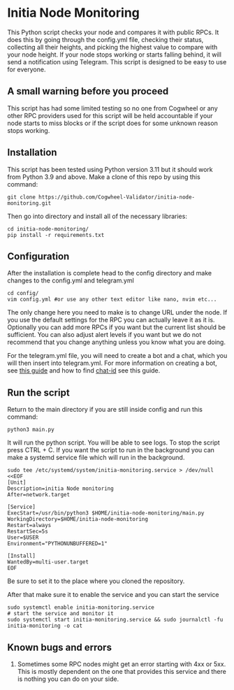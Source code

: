 # Initia Node Monitoring

This Python script checks your node and compares it with public RPCs. It does this by going through the config.yml file, checking their status, collecting all their heights, and picking the highest value to compare with your node height. If your node stops working or starts falling behind, it will send a notification using Telegram. This script is designed to be easy to use for everyone.

## A small warning before you proceed

This script has had some limited testing so no one from Cogwheel or any other RPC providers used for this
script will be held accountable if your node starts to miss blocks or if the script does for some unknown 
reason stops working.

## Installation 
This script has been tested using Python version 3.11 but it should work from Python 3.9 and above. Make a clone of this repo by using this command:

```
git clone https://github.com/Cogwheel-Validator/initia-node-monitoring.git
```

Then go into directory and install all of the necessary libraries:

```
cd initia-node-monitoring/
pip install -r requirements.txt
```

## Configuration

After the installation is complete head to the config directory and make changes to the config.yml and telegram.yml

```
cd config/
vim config.yml #or use any other text editor like nano, nvim etc...
```

The only change here you need to make is to change URL under the node. If you use the default settings
for the RPC you can actually leave it as it is. Optionally you can add more RPCs if you want but the current 
list should be sufficient. You can also adjust alert levels if you want but we do not recommend that you 
change anything unless you know what you are doing.

For the telegram.yml file, you will need to create a bot and a chat, which you will then insert into telegram.yml. For more information on creating a bot, see [this guide](https://www.directual.com/lesson-library/how-to-create-a-telegram-bot) and how to find [chat-id](https://medium.com/@2mau/how-to-get-a-chat-id-in-telegram-1861a33ca1de) see this guide.

## Run the script

Return to the main directory if you are still inside config and run this command:

```
python3 main.py
```

It will run the python script. You will be able to see logs. To stop the script press CTRL + C. If you want
the script to run in the background you can make a systemd service file which will run in the background.

```
sudo tee /etc/systemd/system/initia-monitoring.service > /dev/null <<EOF
[Unit]
Description=initia Node monitoring
After=network.target

[Service]
ExecStart=/usr/bin/python3 $HOME/initia-node-monitoring/main.py
WorkingDirectory=$HOME/initia-node-monitoring
Restart=always
RestartSec=5s
User=$USER
Environment="PYTHONUNBUFFERED=1"
 
[Install]
WantedBy=multi-user.target
EOF
```
Be sure to set it to the place where you cloned the repository.

After that make sure it to enable the service and you can start the service
```
sudo systemctl enable initia-monitoring.service
# start the service and monitor it
sudo systemctl start initia-monitoring.service && sudo journalctl -fu initia-monitoring -o cat
```

## Known bugs and errors

1. Sometimes some RPC nodes might get an error starting with 4xx or 5xx. This is mostly dependent on
the one that provides this service and there is nothing you can do on your side.

